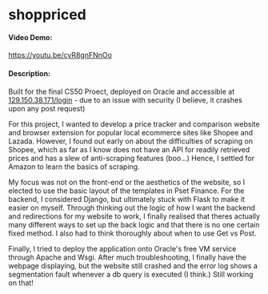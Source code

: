 # shoppriced
#### Video Demo:  
https://youtu.be/cyR8gnFNnOo
#### Description:

Built for the final CS50 Proect, deployed on Oracle and accessible at [129.150.38.171/login](http://129.150.38.171/login) - due to an issue with security (I believe, it crashes upon any post request)

For this project, I wanted to develop a price tracker and comparison website and browser extension for popular local ecommerce sites like Shopee and Lazada. However, I found out early on about the difficulties of scraping on Shopee, which as far as I know does not have an API for readily retrieved prices and has a slew of anti-scraping features (boo...) Hence, I settled for Amazon to learn the basics of scraping.

My focus was not on the front-end or the aesthetics of the website, so I elected to use the basic layout of the templates in Pset Finance. For the backend, I considered Django, but ultimately stuck with Flask to make it easier on myself. Through thinking out the logic of how I want the backend and redirections for my website to work, I finally realised that theres actually many different ways to set up the back logic and that there is no one certain fixed method. I also had to think thoroughly about when to use Get vs Post. 

Finally, I tried to deploy the application onto Oracle's free VM service through Apache and Wsgi. After much troubleshooting, I finally have the webpage displaying, but the website still crashed and the error log shows a segmentation fault whenever a db query is executed (I think.) Still working on that!
